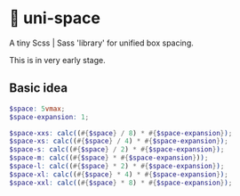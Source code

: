 # 📐 uni-space

A tiny Scss | Sass 'library' for unified box spacing.

This is in very early stage.

## Basic idea

```scss
$space: 5vmax;
$space-expansion: 1;

$space-xxs: calc((#{$space} / 8) * #{$space-expansion});
$space-xs: calc((#{$space} / 4) * #{$space-expansion});
$space-s: calc((#{$space} / 2) * #{$space-expansion});
$space-m: calc((#{$space} * #{$space-expansion}));
$space-l: calc((#{$space} * 2) * #{$space-expansion});
$space-xl: calc((#{$space} * 4) * #{$space-expansion});
$space-xxl: calc((#{$space} * 8) * #{$space-expansion});
```

